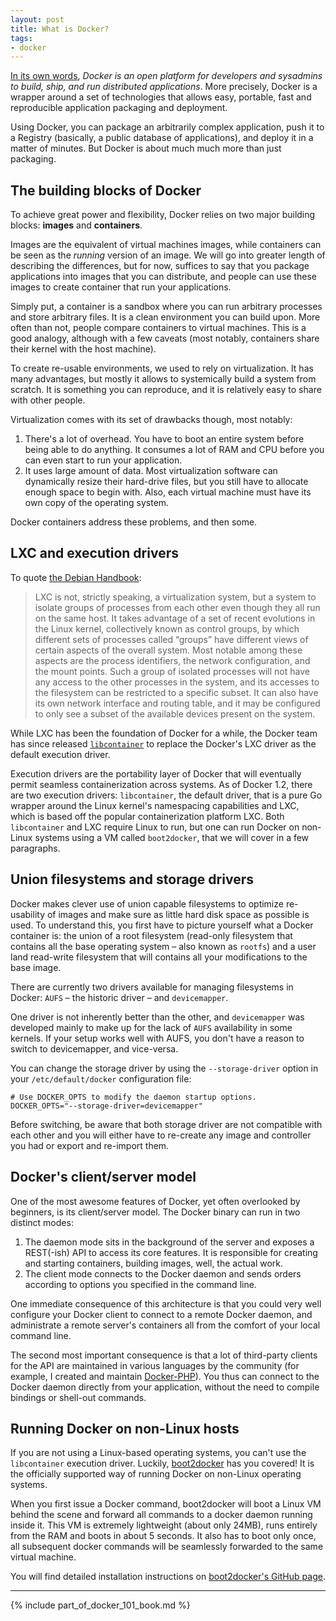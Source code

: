 ```yaml
---
layout: post
title: What is Docker?
tags:
- docker
---
```


[In its own words](https://www.docker.com/whatisdocker/), *Docker is an open platform for developers and sysadmins to build, ship, and run distributed applications*. More precisely, Docker is a wrapper around a set of technologies that allows easy, portable, fast and reproducible application packaging and deployment.

Using Docker, you can package an arbitrarily complex application, push it to a Registry (basically, a public database  of applications), and deploy it in a matter of minutes. But Docker is about much much more than just packaging.

## The building blocks of Docker

To achieve great power and flexibility, Docker relies on two major building blocks: **images** and **containers**.

Images are the equivalent of virtual machines images, while containers can be seen as the *running* version of an image. We will go into greater length of describing the differences, but for now, suffices to say that you package applications into images that you can distribute, and people can use these images to create container that run your applications.

Simply put, a container is a sandbox where you can run arbitrary processes and store arbitrary files. It is a clean environment you can build upon. More often than not, people compare containers to virtual machines. This is a good analogy, although with a few caveats (most notably, containers share their kernel with the host machine).

To create re-usable environments, we used to rely on virtualization. It has many advantages, but mostly it allows to systemically build a system from scratch. It is something you can reproduce, and it is relatively easy to share with other people.

Virtualization comes with its set of drawbacks though, most notably:

1. There's a lot of overhead. You have to boot an entire system before being able to do anything. It consumes a lot of RAM and CPU before you can even start to run your application.
1. It uses large amount of data. Most virtualization software can dynamically resize their hard-drive files, but you still have to allocate enough space to begin with. Also, each virtual machine must have its own copy of the operating system.

Docker containers address these problems, and then some.

## LXC and execution drivers

To quote [the Debian Handbook](http://debian-handbook.info/browse/stable/sect.virtualization.html):

> LXC is not, strictly speaking, a virtualization system, but a system to isolate groups of processes from each other even though they all run on the same host. It takes advantage of a set of recent evolutions in the Linux kernel, collectively known as control groups, by which different sets of processes called “groups” have different views of certain aspects of the overall system. Most notable among these aspects are the process identifiers, the network configuration, and the mount points. Such a group of isolated processes will not have any access to the other processes in the system, and its accesses to the filesystem can be restricted to a specific subset. It can also have its own network interface and routing table, and it may be configured to only see a subset of the available devices present on the system.

While LXC has been the foundation of Docker for a while, the Docker team has since released [`libcontainer`](https://github.com/docker/libcontainer) to replace the Docker's LXC driver as the default execution driver. 

Execution drivers are the portability layer of Docker that will eventually permit seamless containerization across systems. As of Docker 1.2, there are two execution drivers: `libcontainer`, the default driver, that is a pure Go wrapper around the Linux kernel's namespacing capabilities and LXC, which is based off the popular containerization platform LXC. Both `libcontainer` and LXC require Linux to run, but one can run Docker on non-Linux systems using a VM called `boot2docker`, that we will cover in a few paragraphs.

## Union filesystems and storage drivers

Docker makes clever use of union capable filesystems to optimize re-usability of images and make sure as little hard disk space as possible is used. To understand this, you first have to picture yourself what a Docker container is: the union of a root filesystem (read-only filesystem that contains all the base operating system – also known as `rootfs`) and a user land read-write filesystem that will contains all your modifications to the base image.

There are currently two drivers available for managing filesystems in Docker: `AUFS` – the historic driver – and `devicemapper`.

One driver is not inherently better than the other, and `devicemapper` was developed mainly to make up for the lack of `AUFS` availability in some kernels. If your setup works well with AUFS, you don't have a reason to switch to devicemapper, and vice-versa.

You can change the storage driver by using the `--storage-driver` option in your `/etc/default/docker` configuration file:

    # Use DOCKER_OPTS to modify the daemon startup options.
    DOCKER_OPTS="--storage-driver=devicemapper"

Before switching, be aware that both storage driver are not compatible with each other and you will either have to re-create any image and controller you had or export and re-import them.

## Docker's client/server model

One of the most awesome features of Docker, yet often overlooked by beginners, is its client/server model. The Docker binary can run in two distinct modes:

1. The daemon mode sits in the background of the server and exposes a REST(-ish) API to access its core features. It is responsible for creating and starting containers, building images, well, the actual work.
2. The client mode connects to the Docker daemon and sends orders according to options you specified in the command line.

One immediate consequence of this architecture is that you could very well configure your Docker client to connect to a remote Docker daemon, and administrate a remote server's containers all from the comfort of your local command line.

The second most important consequence is that a lot of third-party clients for the API are maintained in various languages by the community (for example, I created and maintain [Docker-PHP](https://github.com/stage1/docker-php)). You thus can connect to the Docker daemon directly from your application, without the need to compile bindings or shell-out commands.

## Running Docker on non-Linux hosts

If you are not using a Linux-based operating systems, you can't use the `libcontainer` execution driver. Luckily, [boot2docker](https://github.com/boot2docker/boot2docker) has you covered! It is the officially supported way of running Docker on non-Linux operating systems.

When you first issue a Docker command, boot2docker will boot a Linux VM behind the scene and forward all commands to a docker daemon running inside it. This VM is extremely lightweight (about only 24MB), runs entirely from the RAM and boots in about 5 seconds. It also has to boot only once,  all subsequent docker commands will be seamlessly forwarded to the same virtual machine.

You will find detailed installation instructions on [boot2docker's GitHub page](https://github.com/boot2docker/boot2docker).

---

{% include part_of_docker_101_book.md %}
